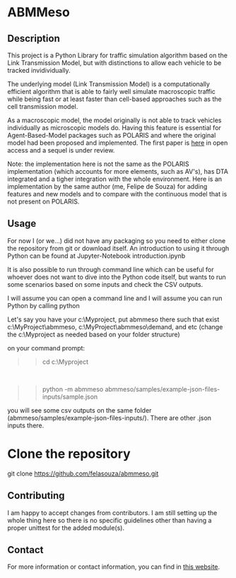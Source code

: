 # ABMMeso

## Description
This project is a Python Library for traffic simulation algorithm based on the Link Transmission Model, but with distinctions to allow each vehicle to be tracked invidividually.

The underlying model (Link Transmission Model) is a computationally efficient algorithm that is able to fairly well simulate macroscopic traffic while being fast or at least faster than cell-based approaches such as the cell transmission model.

As a macroscopic model, the model originally is not able to track vehicles individually as microscopic models do. Having this feature is essential for Agent-Based-Model packages such as POLARIS and where the original model had been proposed and implemented. The first paper is [here](https://www.sciencedirect.com/science/article/pii/S1877050919305824) in open access and a sequel is under review. 

Note: the implementation here is not the same as the POLARIS implementation (which accounts for more elements, such as AV's), has DTA integrated and a tigher integration with the whole environment. Here is an implementation by the same author (me, Felipe de Souza) for adding features and new models and to compare with the continuous model that is not present on POLARIS. 

## Usage
For now I (or we...) did not have any packaging so you need to either clone the repository from git or download itself. An introduction to using it through Python can be found at Jupyter-Notebook introduction.ipynb

It is also possible to run through command line which can be useful for whoever does not want to dive into the Python code itself, but wants to run some scenarios based on some inputs and check the CSV outputs.

I will assume you can open a command line and I will assume you can run Python by calling python 

Let's say you have your c:\Myproject, put abmmeso there such that exist c:\MyProject\abmmeso, c:\MyProject\abmmeso\demand, and etc (change the c:\Myproject as needed based on your folder structure)

on your command prompt:

>> cd c:\Myproject
<br>

>> python -m abmmeso abmmeso/samples/example-json-files-inputs/sample.json

you will see some csv outputs on the same folder (abmmeso/samples/example-json-files-inputs/). There are other .json inputs there.

# Clone the repository
git clone https://github.com/felasouza/abmmeso.git

## Contributing
I am happy to accept changes from contributors. I am still setting up the whole thing here so there is no specific guidelines other than having a proper unittest for the added module(s).


## Contact
For more information or contact information, you can find in [this website](http://www.felipedesouza.net).
